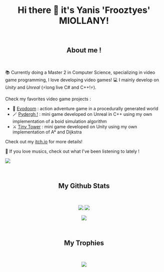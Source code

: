 <h1 align="center">Hi there 👋 it's Yanis 'Frooztyes' MIOLLANY!</h2>

<br>
<h2 align="center">About me !</h2>
<br>

📚 Currently doing a Master 2 in Computer Science, specializing in video game programming, I love developing video games!
💻 I mainly develop on *Unity* and *Unreal* (⚡long live C# and C++!⚡).

Check my favorites video game projects : 
- 🤖 [Evodoom](https://github.com/Frooztyes/gamagora-evodoom) : action adventure game in a procedurally generated world
- 🪄 [Pydergh !](https://github.com/Frooztyes/M2_Gamagora/tree/main/IA_JV/Pydergh) : mini game developed on Unreal in C++ using my own implementation of a boid simulation algorithm
- ⚔️ [Tiny Tower](https://github.com/Frooztyes/M2_Gamagora/tree/main/IA_JV/TinyTower) : mini game developed on Unity using my own implementation of A* and Dijkstra

Check out my [itch.io](https://frooztyes.itch.io) for more details!

🎸 If you love musics, check out what I've been listening to lately !
<p align="left">
   <img src="https://spotify-recently-played-readme.vercel.app/api?user=19etqy0y5lca13b22seatybbr&count=3&unique=true">
</p>


<br>
<h2 align="center">
  My Github Stats
</h2>
<br>

<p align="center">
  <img src="https://github-readme-stats.vercel.app/api?username=frooztyes&show_icons=true&theme=radical&line_height=27">
  <img src = "https://github-readme-stats.vercel.app/api/top-langs/?username=frooztyes&hide=roff,html,css,java,shaderlab,kotlin,hlsl&theme=radical&langs_count=3">
</p>

<p align="center">
 <img src="https://github-readme-streak-stats.herokuapp.com/?user=frooztyes&show_icons=true&locale=en&layout=compact&theme=radical&line_height=0" />
</p> 

<br>
<h2 align="center">
  My Trophies
</h2>
<br>

<p align="center">
 <img src="https://github-profile-trophy.vercel.app/?username=frooztyes&theme=radical&row=2&column=3&margin-w=25&margin-h=10"/>
</p> 
